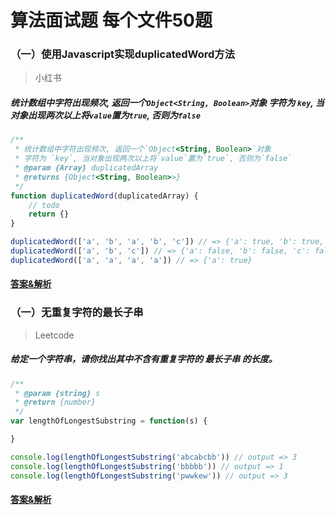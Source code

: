 # 算法面试题 每个文件50题

### （一）使用Javascript实现duplicatedWord方法
> 小红书
##### 统计数组中字符出现频次, 返回一个`Object<String, Boolean>`对象 字符为 `key`, 当对象出现两次以上将`value`置为`true`, 否则为`false`

```javascript
/**
 * 统计数组中字符出现频次, 返回一个`Object<String, Boolean>`对象
 * 字符为 `key`, 当对象出现两次以上将`value`置为`true`, 否则为`false`
 * @param {Array} duplicatedArray
 * @returns {Object<String, Boolean>>}
 */
function duplicatedWord(duplicatedArray) {
    // todo
    return {}
}

duplicatedWord(['a', 'b', 'a', 'b', 'c']) // => {'a': true, 'b': true, 'c': false}
duplicatedWord(['a', 'b', 'c']) // => {'a': false, 'b': false, 'c': false}
duplicatedWord(['a', 'a', 'a', 'a']) // => {'a': true}
```

#### [答案&解析](https://github.com/QMcoder/QM-FE-Interview/issues/1)

### （一）无重复字符的最长子串
> Leetcode
##### 给定一个字符串，请你找出其中不含有重复字符的 最长子串 的长度。

```javascript
/**
 * @param {string} s
 * @return {number}
 */
var lengthOfLongestSubstring = function(s) {

}

console.log(lengthOfLongestSubstring('abcabcbb')) // output => 3
console.log(lengthOfLongestSubstring('bbbbb')) // output => 1
console.log(lengthOfLongestSubstring('pwwkew')) // output => 3
```

#### [答案&解析](https://github.com/QMcoder/QM-FE-Interview/issues/4)